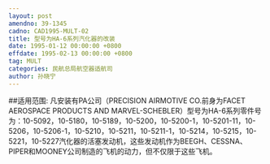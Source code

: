 ```yaml
---
layout: post
amendno: 39-1345
cadno: CAD1995-MULT-02
title: 型号为HA-6系列汽化器的改装
date: 1995-01-12 00:00:00 +0800
effdate: 1995-02-13 00:00:00 +0800
tag: MULT
categories: 民航总局航空器适航司
author: 孙晓宁
---
```


##适用范围:
凡安装有PA公司（PRECISION AIRMOTIVE CO.前身为FACET AEROSPACE PRODUCTS AND MARVEL-SCHEBLER）型号为HA-6系列零件号为：10-5092，10-5180，10-5189，10-5200，10-5200-1，10-5201-11，10-5206，10-5206-1，10-5210，10-5211，10-5211-1，10-5214，10-5215，10-5221，10-5227汽化器的活塞发动机，这些发动机作为BEEGH、CESSNA、PIPER和MOONEY公司制造的飞机的动力，但不仅限于这些飞机。


